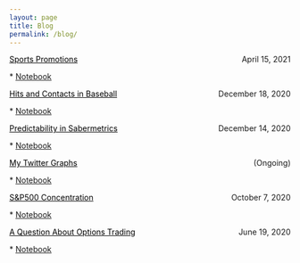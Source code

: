```yaml
---
layout: page
title: Blog
permalink: /blog/
---
```


<p style="text-align:left;">
    <a href = "https://benmarrow.com/blogposts/Sports-Promotions.html" style="color: #000000; text-decoration: underline;">Sports Promotions</a>
    <span style="float:right;">
        April 15, 2021
    </span>
</p>
* <a href="https://www.notion.so/Sports-Promotions-a8427c866bbb4ee39645040f09aef198">Notebook</a>


<p style="text-align:left;">
    <a href = "https://benmarrow.com/blogposts/Hits_Contacts_Baseball.html" style="color: #000000; text-decoration: underline;">Hits and Contacts in Baseball</a>
    <span style="float:right;">
        December 18, 2020
    </span>
</p>
* <a href="https://www.notion.so/Hits-vs-Contacts-in-Baseball-f871b9e4e40b4f02bc9bcf310d901b58">Notebook</a>


<p style="text-align:left;">
    <a href = "https://benmarrow.com/blogposts/Predictability_Sabermetrics.html" style="color: #000000; text-decoration: underline;">Predictability in Sabermetrics</a>
    <span style="float:right;">
        December 14, 2020
    </span>
</p>
* <a href="https://www.notion.so/Predictability-in-Sabermetrics-d32d7866b5c74f4eb58c207f290aef04">Notebook</a>

<p style="text-align:left;">
    <a href = "https://benmarrow.com/blogposts/Twitter_Graphs.html" style="color: #000000; text-decoration: underline;">My Twitter Graphs</a>
    <span style="float:right;">
        (Ongoing)
    </span>
</p>
* <a href="https://www.notion.so/My-Twitter-Graphs-08dfb12dc33141b0b38043653db8bce9">Notebook</a>


<p style="text-align:left;">
    <a href = "https://benmarrow.com/blogposts/SP500_Concentration.html" style="color: #000000; text-decoration: underline;">S&P500 Concentration</a>
    <span style="float:right;">
        October 7, 2020
    </span>
</p>
* <a href="https://www.notion.so/S-P500-Concentration-90df7a9eafd842ad924b4ace3675fdb9">Notebook</a>

<p style="text-align:left;">
    <a href = "https://benmarrow.com/blogposts/A_Question_About_Options_Trading.html" style="color: #000000; text-decoration: underline;">A Question About Options Trading</a>
    <span style="float:right;">
        June 19, 2020
    </span>
</p>
* <a href = "https://www.notion.so/A-Question-About-Options-Trading-9e4f4f9f6075451dada5ba95e4cd5ea1">Notebook</a>


